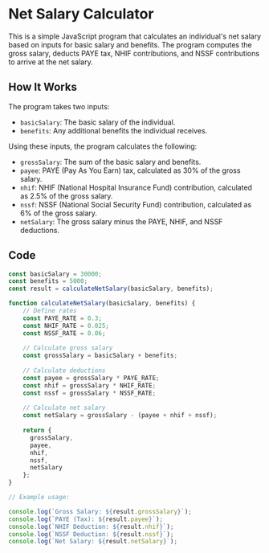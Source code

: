 # Net Salary Calculator

This is a simple JavaScript program that calculates an individual's net salary based on inputs for basic salary and benefits. The program computes the gross salary, deducts PAYE tax, NHIF contributions, and NSSF contributions to arrive at the net salary.

## How It Works

The program takes two inputs:
- `basicSalary`: The basic salary of the individual.
- `benefits`: Any additional benefits the individual receives.

Using these inputs, the program calculates the following:
- `grossSalary`: The sum of the basic salary and benefits.
- `payee`: PAYE (Pay As You Earn) tax, calculated as 30% of the gross salary.
- `nhif`: NHIF (National Hospital Insurance Fund) contribution, calculated as 2.5% of the gross salary.
- `nssf`: NSSF (National Social Security Fund) contribution, calculated as 6% of the gross salary.
- `netSalary`: The gross salary minus the PAYE, NHIF, and NSSF deductions.

## Code

```javascript
const basicSalary = 30000;
const benefits = 5000;
const result = calculateNetSalary(basicSalary, benefits);

function calculateNetSalary(basicSalary, benefits) {
    // Define rates
    const PAYE_RATE = 0.3;
    const NHIF_RATE = 0.025;
    const NSSF_RATE = 0.06;
    
    // Calculate gross salary
    const grossSalary = basicSalary + benefits;
  
    // Calculate deductions
    const payee = grossSalary * PAYE_RATE;
    const nhif = grossSalary * NHIF_RATE;
    const nssf = grossSalary * NSSF_RATE;
  
    // Calculate net salary
    const netSalary = grossSalary - (payee + nhif + nssf);
    
    return {
      grossSalary,
      payee,
      nhif,
      nssf,
      netSalary
    };
}

// Example usage:

console.log(`Gross Salary: ${result.grossSalary}`);
console.log(`PAYE (Tax): ${result.payee}`);
console.log(`NHIF Deduction: ${result.nhif}`);
console.log(`NSSF Deduction: ${result.nssf}`);
console.log(`Net Salary: ${result.netSalary}`);
